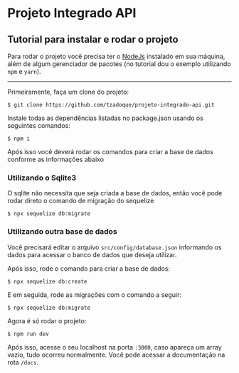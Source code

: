 # Projeto Integrado API

## Tutorial para instalar e rodar o projeto

Para rodar o projeto você precisa ter o [NodeJs](https://nodejs.org/) instalado em sua máquina, além de algum gerenciador de pacotes (no tutorial dou o exemplo utilizando `npm` e `yarn`).

---

Primeiramente, faça um clone do projeto:

```
$ git clone https://github.com/tzadoque/projeto-integrado-api.git
```

Instale todas as dependências listadas no package.json usando os seguintes comandos:

```
$ npm i
```

Após isso vocẽ deverá rodar os comandos para criar a base de dados conforme as informações abaixo

### Utilizando o Sqlite3

O sqlite não necessita que seja criada a base de dados, então você pode rodar direto o comando de migração do sequelize

```
$ npx sequelize db:migrate
```

### Utilizando outra base de dados

Você precisará editar o arquivo `src/config/database.json` informando os dados para acessar o banco de dados que deseja utilizar.

Após isso, rode o comando para criar a base de dados:

```
$ npx sequelize db:create
```

E em seguida, rode as migrações com o comando a seguir:

```
$ npx sequelize db:migrate
```

Agora é só rodar o projeto:

```
$ npm run dev
```

Após isso, acesse o seu localhost na porta `:3000`, caso apareça um array vazio, tudo ocorreu normalmente. Você pode acessar a documentação na rota `/docs`.
